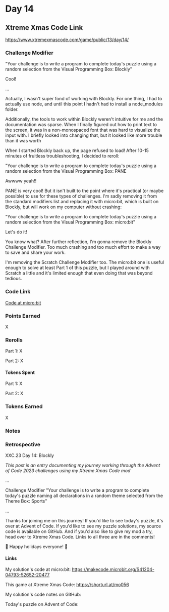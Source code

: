 # Day 14

## Xtreme Xmas Code Link

https://www.xtremexmascode.com/game/public/13/day/14/

### Challenge Modifier

"Your challenge is to write a program to complete today's puzzle using a random selection from the Visual Programming Box: Blockly"

Cool!

...

Actually, I wasn't super fond of working with Blockly. For one thing, I had to actually use node, and until this point I hadn't had to install a node_modules folder.

Additionally, the tools to work within Blockly weren't intuitive for me and the documentation was sparse. When I finally figured out how to print text to the screen, it was in a non-monospaced font that was hard to visualize the input with. I briefly looked into changing that, but it looked like more trouble than it was worth

When I started Blockly back up, the page refused to load! After 10-15 minutes of fruitless troubleshooting, I decided to reroll:

"Your challenge is to write a program to complete today's puzzle using a random selection from the Visual Programming Box: PANE

Awwww yeah!!

PANE is very cool! But it isn't built to the point where it's practical (or maybe possible) to use for these types of challenges. I'm sadly removing it from the standard modifiers list and replacing it with micro:bit, which is built on Blockly, but will work on my computer without crashing:

"Your challenge is to write a program to complete today's puzzle using a random selection from the Visual Programming Box: micro:bit"

Let's do it!

You know what? After further reflection, I'm gonna remove the Blockly Challenge Modifier. Too much crashing and too much effort to make a way to save and share your work.

I'm removing the Scratch Challenge Modifier too. The micro:bit one is useful enough to solve at least Part 1 of this puzzle, but I played around with Scratch a little and it's limited enough that even doing that was beyond tedious.

### Code Link

[Code at micro:bit](https://makecode.microbit.org/S41204-04793-52652-20477)

### Points Earned

X

### Rerolls

Part 1: X

Part 2: X

#### Tokens Spent

Part 1: X

Part 2: X

### Tokens Earned

X

### Notes

### Retrospective

XXC.23 Day 14: Blockly

_This post is an entry documenting my journey working through the Advent of Code 2023 challenges using my Xtreme Xmas Code mod_

...

Challenge Modifier "Your challenge is to write a program to complete today's puzzle naming all declarations in a random theme selected from the Theme Box: Sports"

...

Thanks for joining me on this journey! If you'd like to see today's puzzle, it's over at Advent of Code. If you'd like to see my puzzle solutions, my source code is available on GitHub. And if you'd also like to give my mod a try, head over to Xtreme Xmas Code. Links to all three are in the comments!

🎄 Happy holidays everyone! 🎄

#### Links

My solution's code at micro:bit: https://makecode.microbit.org/S41204-04793-52652-20477

This game at Xtreme Xmas Code: https://shorturl.at/mo056

My solution's code notes on GitHub:

Today's puzzle on Advent of Code:
